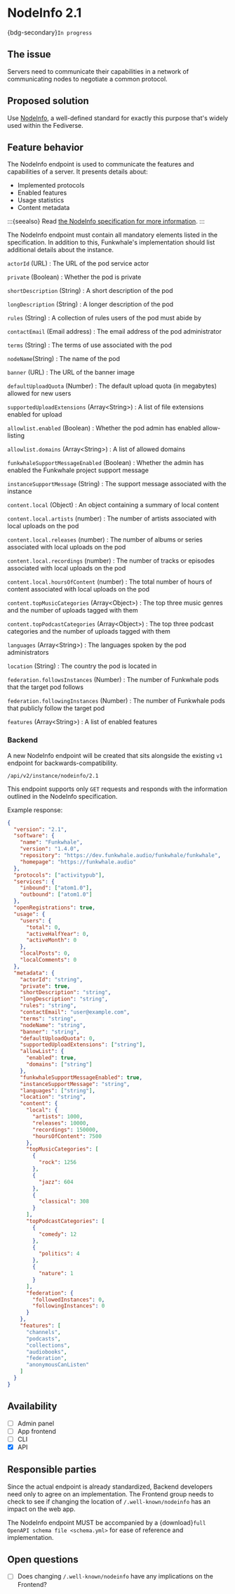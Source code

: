 # NodeInfo 2.1

{bdg-secondary}`In progress`

## The issue

Servers need to communicate their capabilities in a network of communicating nodes to negotiate a common protocol.

## Proposed solution

Use [NodeInfo](http://nodeinfo.diaspora.software), a well-defined standard for exactly this purpose that's widely used within the Fediverse.

## Feature behavior

The NodeInfo endpoint is used to communicate the features and capabilities of a server. It presents details about:

- Implemented protocols
- Enabled features
- Usage statistics
- Content metadata

:::{seealso}
Read [the NodeInfo specification for more information](https://nodeinfo.diaspora.software/docson/index.html#/ns/schema/2.1#$$expand).
:::

The NodeInfo endpoint must contain all mandatory elements listed in the specification. In addition to this, Funkwhale's implementation should list additional details about the instance.

`actorId` (URL)
: The URL of the pod service actor

`private` (Boolean)
: Whether the pod is private

`shortDescription` (String)
: A short description of the pod

`longDescription` (String)
: A longer description of the pod

`rules` (String)
: A collection of rules users of the pod must abide by

`contactEmail` (Email address)
: The email address of the pod administrator

`terms` (String)
: The terms of use associated with the pod

`nodeName`(String)
: The name of the pod

`banner` (URL)
: The URL of the banner image

`defaultUploadQuota` (Number)
: The default upload quota (in megabytes) allowed for new users

`supportedUploadExtensions` (Array\<String\>)
: A list of file extensions enabled for upload

`allowlist.enabled` (Boolean)
: Whether the pod admin has enabled allow-listing

`allowlist.domains` (Array\<String\>)
: A list of allowed domains

`funkwhaleSupportMessageEnabled` (Boolean)
: Whether the admin has enabled the Funkwhale project support message

`instanceSupportMessage` (String)
: The support message associated with the instance

`content.local` (Object)
: An object containing a summary of local content

`content.local.artists` (number)
: The number of artists associated with local uploads on the pod

`content.local.releases` (number)
: The number of albums or series associated with local uploads on the pod

`content.local.recordings` (number)
: The number of tracks or episodes associated with local uploads on the pod

`content.local.hoursOfContent` (number)
: The total number of hours of content associated with local uploads on the pod

`content.topMusicCategories` (Array\<Object\>)
: The top three music genres and the number of uploads tagged with them

`content.topPodcastCategories` (Array\<Object\>)
: The top three podcast categories and the number of uploads tagged with them

`languages` (Array\<String\>)
: The languages spoken by the pod administrators

`location` (String)
: The country the pod is located in

`federation.followsInstances` (Number)
: The number of Funkwhale pods that the target pod follows

`federation.followingInstances` (Number)
: The number of Funkwhale pods that publicly follow the target pod

`features` (Array\<String\>)
: A list of enabled features

### Backend

A new NodeInfo endpoint will be created that sits alongside the existing `v1` endpoint for backwards-compatibility.

```text
/api/v2/instance/nodeinfo/2.1
```

This endpoint supports only `GET` requests and responds with the information outlined in the NodeInfo specification.

Example response:

```json
{
  "version": "2.1",
  "software": {
    "name": "Funkwhale",
    "version": "1.4.0",
    "repository": "https://dev.funkwhale.audio/funkwhale/funkwhale",
    "homepage": "https://funkwhale.audio"
  },
  "protocols": ["activitypub"],
  "services": {
    "inbound": ["atom1.0"],
    "outbound": ["atom1.0"]
  },
  "openRegistrations": true,
  "usage": {
    "users": {
      "total": 0,
      "activeHalfYear": 0,
      "activeMonth": 0
    },
    "localPosts": 0,
    "localComments": 0
  },
  "metadata": {
    "actorId": "string",
    "private": true,
    "shortDescription": "string",
    "longDescription": "string",
    "rules": "string",
    "contactEmail": "user@example.com",
    "terms": "string",
    "nodeName": "string",
    "banner": "string",
    "defaultUploadQuota": 0,
    "supportedUploadExtensions": ["string"],
    "allowList": {
      "enabled": true,
      "domains": ["string"]
    },
    "funkwhaleSupportMessageEnabled": true,
    "instanceSupportMessage": "string",
    "languages": ["string"],
    "location": "string",
    "content": {
      "local": {
        "artists": 1000,
        "releases": 10000,
        "recordings": 150000,
        "hoursOfContent": 7500
      },
      "topMusicCategories": [
        {
          "rock": 1256
        },
        {
          "jazz": 604
        },
        {
          "classical": 308
        }
      ],
      "topPodcastCategories": [
        {
          "comedy": 12
        },
        {
          "politics": 4
        },
        {
          "nature": 1
        }
      ],
      "federation": {
        "followedInstances": 0,
        "followingInstances": 0
      }
    },
    "features": [
      "channels",
      "podcasts",
      "collections",
      "audiobooks",
      "federation",
      "anonymousCanListen"
    ]
  }
}
```

## Availability

- [ ] Admin panel
- [ ] App frontend
- [ ] CLI
- [x] API

## Responsible parties

Since the actual endpoint is already standardized, Backend developers need only to agree on an implementation. The Frontend group needs to check to see if changing the location of `/.well-known/nodeinfo` has an impact on the web app.

The NodeInfo endpoint MUST be accompanied by a {download}`full OpenAPI schema file <schema.yml>` for ease of reference and implementation.

## Open questions

- [ ] Does changing `/.well-known/nodeinfo` have any implications on the Frontend?

